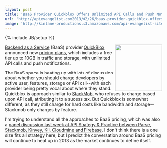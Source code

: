 ```yaml
---
layout: post
title: 'BaaS Provider Quickblox Offers Unlimited API Calls and Push Notifications'
url: 'http://apievangelist.com2013/02/26/baas-provider-quickblox-offers-unlimited-api-calls-and-push-notifications/'
image: 'http://kinlane-productions.s3.amazonaws.com/api-evangelist-site/blog/quickblox-logo.png'
---
```

{% include JB/setup %}
<p>
     <a href=/serviceproviders/quickblox.php target=_blank><img src=http://kinlane-productions.s3.amazonaws.com/mbaas-providers/quickblox-logo.png  width=150 align=right /></a>
</p>
<p>
     <a href=/trends/baas.php>Backend as a Service</a> (BaaS) provider <a href=/serviceproviders/quickblox.php target=_blank>QuickBlox</a> announced new <a href=http://quickblox.com/plans/>pricing plans</a>, which includes a free tier up to 10GB in traffic and storage, with unlimited API calls and push notifications.
</p>
<p>
     The BaaS space is heating up with lots of discussion about whether you should charge developers by active user, features, storage or API call--with each provider being pretty vocal about where they stand. Quickblox is approach similar to <a title=Stackmob href=/serviceproviders/stackmob.php>StackMob</a>, who refuses to charge based upon API call, atributing it to a sucess tax. But Quickblox is somewhat different, as they still charge for hard costs like bandwidth and storage--Stackmob only charges by feature.
</p>
<p>
     I'm trying to understand all the approaches to BaaS pricing, which was also a <a title=panel discussion last week at API Strategy &amp; Practice between Parse, Stackmob, Kinvey, Kii, Cloudmine and Firebas href=/2013/02/25/the-baas-reality-tv-show-panel-at-apistrat/>panel discussion last week at API Strategy &amp; Practice between Parse, Stackmob, Kinvey, Kii, Cloudmine and Firebase</a>. I don't think there is a one size fits all strategy here, but I predict the conversation around BaaS pricing will continue to heat up in 2013 as the market continues to define itself.
</p>
